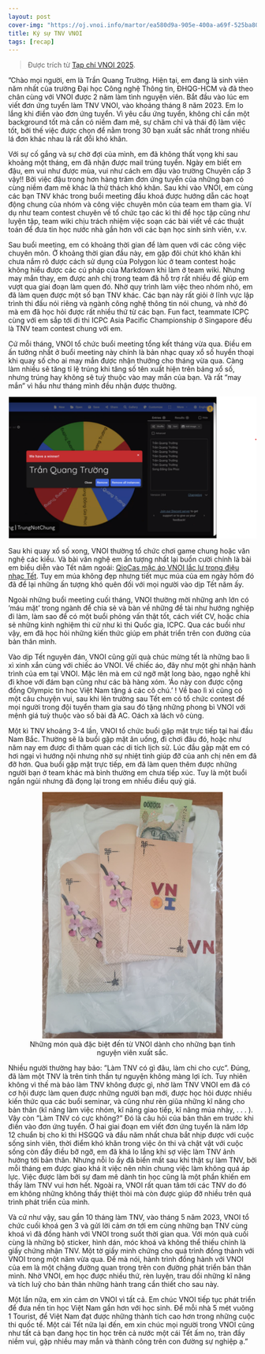 ```yaml
---
layout: post
cover-img: "https://oj.vnoi.info/martor/ea580d9a-905e-400a-a69f-525ba80f0c88.png"
title: Ký sự TNV VNOI
tags: [recap]
---
```


> Được trích từ [Tạp chí VNOI 2025](https://drive.google.com/file/d/1pCXt4mniwHsiPEvW65ZkIpfMnaPLeqZn/view).

”Chào mọi người, em là Trần Quang Trường. Hiện tại, em đang là sinh viên năm nhất của trường Đại học Công nghệ Thông tin, ĐHQG-HCM và đã theo chân cùng với VNOI được 2 năm làm tình nguyện viên. Bắt đầu vào lúc em viết đơn ứng tuyển làm TNV VNOI, vào khoảng tháng 8 năm 2023. Em lo lắng khi điền vào đơn ứng tuyển. Vì yêu cầu ứng tuyển, không chỉ cần một background tốt mà cần có niềm đam mê, sự chăm chỉ và thái độ làm việc tốt, bởi thế việc được chọn để nằm trong 30 bạn xuất sắc nhất trong nhiều lá đơn khác nhau là rất đỗi khó khăn.

Với sự cố gắng và sự chờ đợi của mình, em đã không thất vọng khi sau khoảng một tháng, em đã nhận được mail trúng tuyển. Ngày em biết em đậu, em vui như được mùa, vui như cách em đậu vào trường Chuyên cấp 3 vậy!! Bởi việc đậu trong hơn hàng trăm đơn ứng tuyển của những bạn có cùng niềm đam mê khác là thử thách khó khăn. Sau khi vào VNOI, em cùng các bạn TNV khác trong buổi meeting đầu khoá được hướng dẫn các hoạt động chung của nhóm và công việc chuyên môn của team em tham gia. Ví dụ như team contest chuyên về tổ chức tạo các kì thi để học tập cũng như luyện tập, team wiki chịu trách nhiệm việc soạn các bài viết về các thuật toán để đưa tin học nước nhà gần hơn với các bạn học sinh sinh viên, v.v.

Sau buổi meeting, em có khoảng thời gian để làm quen với các công việc chuyên môn. Ở khoảng thời gian đầu này, em gặp đôi chút khó khăn khi chưa nắm rõ được cách sử dụng của Polygon lúc ở team contest hoặc không hiểu được các cú pháp của Markdown khi làm ở team wiki. Nhưng may mắn thay, em được anh chị trong team đã hỗ trợ rất nhiều để giúp em vượt qua giai đoạn làm quen đó. Nhờ quy trình làm việc theo nhóm nhỏ, em đã làm quen được một số bạn TNV khác. Các bạn này rất giỏi ở lĩnh vực lập trình thi đấu nói riêng và ngành công nghệ thông tin nói chung, và nhờ đó mà em đã học hỏi được rất nhiều thứ từ các bạn. Fun fact, teammate ICPC cùng với em sắp tới đi thi ICPC Asia Pacific Championship ở Singapore đều là TNV team contest chung với em.

Cứ mỗi tháng, VNOI tổ chức buổi meeting tổng kết tháng vừa qua. Điều em ấn tưởng nhất ở buổi meeting này chính là bản nhạc quay xổ số huyền thoại khi quay số cho ai may mắn được nhận thưởng cho tháng vừa qua. Càng làm nhiều sẽ tăng tỉ lệ trúng khi tăng số tên xuất hiện trên bảng xổ số, nhưng trúng hay không sẽ tuỳ thuộc vào may mắn của bạn. Và rất ”may mắn” vì hầu như tháng mình đều nhận được thưởng.

<p align="center">
  <img src="../assets/img/tnv-vnoi/gacha.png" alt="Image description">
</p>


Sau khi quay xổ số xong, VNOI thường tổ chức chơi game chung hoặc văn nghệ các kiểu. Và bài văn nghệ em ấn tượng nhất lại buồn cười chính là bài em biểu diễn vào Tết năm ngoái: [QioCas mặc áo VNOI lắc lư trong điệu nhạc Tết](https://www.youtube.com/watch?v=ImGf6zX7e2o). Tuy em múa không đẹp nhưng tiết mục múa của em ngày hôm đó đã để lại những ấn tượng khó quên đối với mọi người vào dịp Tết năm ấy.

Ngoài những buổi meeting cuối tháng, VNOI thường mời những anh lớn có ’máu mặt’ trong ngành để chia sẻ và bàn về những đề tài như hướng nghiệp đi làm, làm sao để có một buổi phỏng vấn thật tốt, cách viết CV, hoặc chia sẻ những kinh nghiệm thi cử như kì thi Quốc gia, ICPC. Qua các buổi như vậy, em đã học hỏi những kiến thức giúp em phát triển trên con đường của bản thân mình.

Vào dịp Tết nguyên đán, VNOI cũng gửi quà chúc mừng tết là những bao lì xì xinh xắn cùng với chiếc áo VNOI. Về chiếc áo, đây như một ghi nhận hành trình của em tại VNOI. Mặc lên mà em cứ ngỡ mặt long bào, ngạo nghễ khi đi khoe với đám bạn cũng như các bà hàng xóm. ’Áo này con được cộng đồng Olympic tin học Việt Nam tặng á các cô chú.’ ! Về bao lì xì cũng có một câu chuyện vui, sau khi lên trường sau Tết em có tổ chức contest để mọi người trong đội tuyển tham gia sau đó tặng những phong bì VNOI với mệnh giá tuỳ thuộc vào số bài đã AC. Oách xà lách vô cùng.

Một kì TNV khoảng 3-4 lần, VNOI tổ chức buổi gặp mặt trực tiếp tại hai đầu Nam Bắc. Thường sẽ là buổi gặp mặt ăn uống, đi chơi đâu đó, hoặc như năm nay em được đi thăm quan các di tích lịch sử. Lúc đầu gặp mặt em có hơi ngại vì hướng nội nhưng nhờ sự nhiệt tình giúp đỡ của anh chị nên em đã đỡ hơn. Qua buổi gặp mặt trực tiếp, em đã làm quen thêm được những người bạn ở team khác mà bình thường em chưa tiếp xúc. Tuy là một buổi ngắn ngủi nhưng đã đọng lại trong em nhiều điều quý giá.

<figure align="center">
  <img src="../assets/img/tnv-vnoi/ao-vnoi.png" alt="Image description" height="500">
  <figcaption>Những món quà đặc biệt đến từ VNOI dành cho những bạn tình nguyện viên xuất sắc.</figcaption>
</figure>

Nhiều người thường hay bảo: ”Làm TNV có gì đâu, làm chi cho cực”. Đúng, đã làm một TNV là trên tinh thần tự nguyện không màng lợi ích. Tuy nhiên không vì thế mà bảo làm TNV không được gì, nhờ làm TNV VNOI em đã có cơ hội được làm quen được những người bạn mới, được học hỏi được nhiều kiến thức qua các buổi seminar, và cũng như rèn giũa những kĩ năng cho bản thân (kĩ năng làm việc nhóm, kĩ năng giao tiếp, kĩ năng múa nhảy, . . . ). Vậy còn ”Làm TNV có cực không?” Đó là câu hỏi của bản thân em trước khi điền vào đơn ứng tuyển. Ở hai giai đoạn em viết đơn ứng tuyển là năm lớp 12 chuẩn bị cho kì thi HSGQG và đầu năm nhất chưa bắt nhịp được với cuộc sống sinh viên, thời điểm khó khăn trong việc ôn thi và chật vật với cuộc sống còn đầy điều bỡ ngỡ, em đã khá lo lắng khi sợ việc làm TNV ảnh hưởng tới bản thân. Nhưng nỗi lo ấy đã biến mất sau khi thật sự làm TNV, bởi mỗi tháng em được giao khá ít việc nên nhìn chung việc làm không quá áp lực. Việc được làm bởi sự đam mê dành tin học cũng là một phần khiến em thấy làm TNV vui hơn hết. Ngoài ra, VNOI rất quan tâm tới các TNV do đó em không những không thấy thiệt thòi mà còn được giúp đỡ nhiều trên quá trình phát triển của mình.

Và cứ như vậy, sau gần 10 tháng làm TNV, vào tháng 5 năm 2023, VNOI tổ chức cuối khoá gen 3 và gửi lời cảm ơn tới em cùng những bạn TNV cùng khoá vì đã đồng hành với VNOI trong suốt thời gian qua. Với món quà cuối cùng là những bộ sticker, hình dán, móc khoá và không thể thiếu chính là giấy chứng nhận TNV. Một tờ giấy minh chứng cho quá trình đồng thành với VNOI trong một năm vừa qua. Để mà nói, hành trình đồng hành với VNOI của em là một chặng đường quan trọng trên con đường phát triển bản thân mình. Nhờ VNOI, em học được nhiều thứ, rèn luyện, trau dồi những kĩ năng và tích luỹ cho bản thân những hành trang cần thiết cho sau này.

Một lần nữa, em xin cảm ơn VNOI vì tất cả. Em chúc VNOI tiếp tục phát triển để đưa nền tin học Việt Nam gần hơn với học sinh. Để mỗi nhà 5 mét vuông 1 Tourist, để Việt Nam đạt được những thành tích cao hơn trong những cuộc thi quốc tế. Một cái Tết nữa lại đến, em xin chúc mọi người trong VNOI cũng như tất cả bạn đang học tin học trên cả nước một cái Tết ấm no, tràn đầy niềm vui, gặp nhiều may mắn và thành công trên con đường sự nghiệp ạ.”